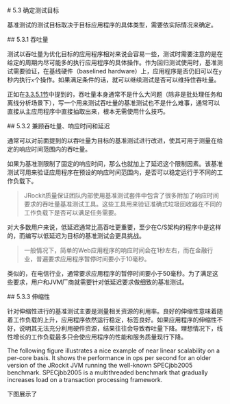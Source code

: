 <a name="5.3" />
# 5.3 确定测试目标

基准测试的测试目标取决于目标应用程序的具体类型，需要依实际情况来确定。

<a name="5.3.1" />
## 5.3.1 吞吐量

测试以吞吐量为优化目标的应用程序相对来说会容易一些，测试时需要注意的是在给定的周期内尽可能多的执行应用程序的具体操作。作为回归测试使用时，基准测试需要验证，在基线硬件（baselined hardware）上，应用程序是否仍旧可以在`y`秒内执行`x`个操作。如果满足条件的话，就可以继续测试是否可以维持住吞吐量。

正如在[3.3.5.1节][1]中提到的，吞吐量本身通常不是什么大问题（除非是批处理任务和离线分析场景下），写一个用来测试吞吐量的基准测试也不是什么难事，通常可以直接从主应用程序中直接抽取出来，根本无需使用什么技巧。

<a name="5.3.2" />
## 5.3.2 兼顾吞吐量、响应时间和延迟

通常可以对前面提到的以吞吐量为目标的基准测试进行改进，使其可用于测量在给定的响应时间范围内的吞吐量。

如果为基准测限制了固定的响应时间，那么也就加上了延迟这个限制因素。该基准测试可用来验证应用程序在预设的响应时间范围内，是否可以稳定运行于不同的工作负载下。

>JRockit质量保证团队内部使用基准测试套件中包含了很多附加了响应时间要求的吞吐量基准测试工具。这些工具用来验证准确式垃圾回收器在不同的工作负载下是否可以满足任务需要。

对大多数用户来说，低延迟通常比高吞吐更重要，至少在C/S架构的程序中是这样的，而编写以低延迟为目标的基准测试会更具挑战。

>一般情况下，简单的Web应用程序的响应时间会在1秒左右，而在金融行业，普遍要求应用程序暂停时间要小于10毫秒。

类似的，在电信行业，通常要求应用程序的暂停时间要小于50毫秒。为了满足这些要求，用户和JVM厂商就需要针对低延迟要求做细致的基准测试。

<a name="5.3.3" />
## 5.3.3 伸缩性

针对伸缩性进行的基准测试主要是测量相关资源的利用率。良好的伸缩性意味着随着工作负载的上升，应用程序依然运行稳定，标签良好。如果应用程序的伸缩性不好，说明其无法充分利用硬件资源，结果往往会导致吞吐量下降。理想情况下，线性增长的工作负载最多只会使应用程序的性能和服务质量现行下降。

The following figure illustrates a nice example of near linear scalability on a
per-core basis. It shows the performance in ops per second for an older version
of the JRockit JVM running the well-known SPECjbb2005 benchmark. SPECjbb2005
is a multithreaded benchmark that gradually increases load on a transaction
processing framework.

下图展示了






[1]:    ../chap3/3.3.md#3.3.5.1
